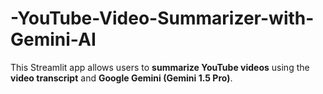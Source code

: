 # -YouTube-Video-Summarizer-with-Gemini-AI
This Streamlit app allows users to **summarize YouTube videos** using the **video transcript** and **Google Gemini (Gemini 1.5 Pro)**.

